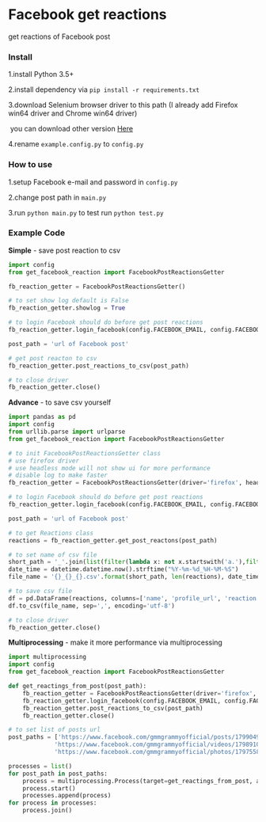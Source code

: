 # Facebook get reactions
get reactions of Facebook post



### Install

1.install Python 3.5+

2.install dependency via ```pip install -r requirements.txt```

3.download Selenium browser driver to this path (I already add Firefox win64 driver and Chrome win64 driver) 

​	you can download other version [Here](http://selenium-python.readthedocs.io/installation.html)

4.rename `example.config.py` to `config.py` 



### How to use

1.setup Facebook e-mail and password in `config.py` 

2.change post path in `main.py`

3.run ```python main.py``` to test run `python test.py`



### Example Code

**Simple** - save post reaction to csv

```python
import config
from get_facebook_reaction import FacebookPostReactionsGetter

fb_reaction_getter = FacebookPostReactionsGetter()

# to set show log default is False
fb_reaction_getter.showlog = True

# to login Facebook should do before get post reactions
fb_reaction_getter.login_facebook(config.FACEBOOK_EMAIL, config.FACEBOOK_PASSWORD)

post_path = 'url of Facebook post'

# get post reacton to csv
fb_reaction_getter.post_reactions_to_csv(post_path)

# to close driver
fb_reaction_getter.close()
```

**Advance** - to save csv yourself

```python
import pandas as pd
import config
from urllib.parse import urlparse
from get_facebook_reaction import FacebookPostReactionsGetter

# to init FacebookPostReactionsGetter class
# use firefox driver
# use headless mode will not show ui for more performance
# disable log to make faster
fb_reaction_getter = FacebookPostReactionsGetter(driver='firefox', headless=True, showlog=False)

# to login Facebook should do before get post reactions
fb_reaction_getter.login_facebook(config.FACEBOOK_EMAIL, config.FACEBOOK_PASSWORD)

post_path = 'url of Facebook post'

# to get Reactions class
reactions = fb_reaction_getter.get_post_reactons(post_path)

# to set name of csv file
short_path = '_'.join(list(filter(lambda x: not x.startswith('a.'),filter(None,urlparse(post_path).path.split('/')))))
date_time = datetime.datetime.now().strftime("%Y-%m-%d_%H-%M-%S")
file_name = '{}_{}_{}.csv'.format(short_path, len(reactions), date_time)

# to save csv file
df = pd.DataFrame(reactions, columns=['name', 'profile_url', 'reaction'])
df.to_csv(file_name, sep=',', encoding='utf-8')

# to close driver
fb_reaction_getter.close()
```

**Multiprocessing** - make it more performance via multiprocessing

```python
import multiprocessing
import config
from get_facebook_reaction import FacebookPostReactionsGetter

def get_reactings_from_post(post_path):
    fb_reaction_getter = FacebookPostReactionsGetter(driver='firefox', headless=True, showlog=False)
    fb_reaction_getter.login_facebook(config.FACEBOOK_EMAIL, config.FACEBOOK_PASSWORD)
    fb_reaction_getter.post_reactions_to_csv(post_path)
    fb_reaction_getter.close()

# to set list of posts url
post_paths = ['https://www.facebook.com/gmmgrammyofficial/posts/1799049140160278',
             'https://www.facebook.com/gmmgrammyofficial/videos/1798910450174147/',
             'https://www.facebook.com/gmmgrammyofficial/photos/1797558486976010/']

processes = list()
for post_path in post_paths:
    process = multiprocessing.Process(target=get_reactings_from_post, args=(post_path, ))
    process.start()
    processes.append(process)
for process in processes:
    process.join()
```



